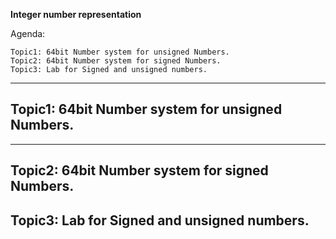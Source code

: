 **Integer number representation**

Agenda:

    Topic1: 64bit Number system for unsigned Numbers.
    Topic2: 64bit Number system for signed Numbers.
    Topic3: Lab for Signed and unsigned numbers.

------------------------------------------------------------------------------------------------------------------
Topic1: 64bit Number system for unsigned Numbers.
------------------------------------------------------------------------------------------------------------------



------------------------------------------------------------------------------------------------------------------
Topic2: 64bit Number system for signed Numbers.
------------------------------------------------------------------------------------------------------------------
Topic3: Lab for Signed and unsigned numbers.
------------------------------------------------------------------------------------------------------------------

